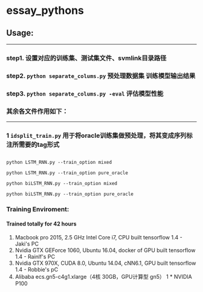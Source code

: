 # essay_pythons


## Usage:
---
### step1. 设置对应的训练集、测试集文件、svmlink目录路径
### step2. ```python separate_colums.py``` 预处理数据集 训练模型输出结果
### step3. ```python separate_colums.py -eval``` 评估模型性能


### 其余各文件作用如下：
---
### 1 ```idsplit_train.py``` 用于将oracle训练集做预处理，将其变成序列标注所需要的tag形式


##
```
python LSTM_RNN.py --train_option mixed

python LSTM_RNN.py --train_option pure_oracle

python biLSTM_RNN.py --train_option mixed

python biLSTM_RNN.py --train_option pure_oracle

```
### Training Enviroment:
#### Trained totally for 42 hours
1. Macbook pro 2015, 2.5 GHz Intel Core i7, CPU built tensorflow 1.4 - Jaki's PC
2. Nvidia GTX GEForce 1060, Ubuntu 16.04, docker of GPU built tensorflow 1.4 - Rainlf's PC
3. Nvidia GTX 970X, CUDA 8.0, Ubuntu 14.04, cNN6.1, GPU built tensorflow 1.4 - Robbie's pC
4. Alibaba ecs.gn5-c4g1.xlarge（4核 30GB，GPU计算型 gn5）	1 * NVIDIA P100
